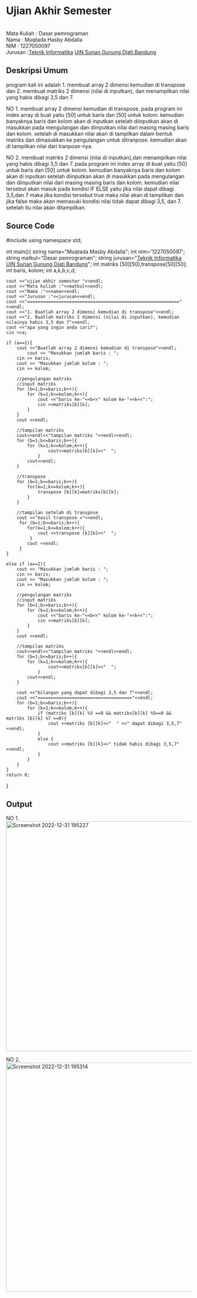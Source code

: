 # Ujian Akhir Semester 
<br>Mata Kuliah 	: Dasar pemrograman 
<br>Nama	 	: Muqtada Hasby Abdalla
<br>NIM		        :	1227050097
<br>Jurusan		    :[Teknik Informatika](http://if.uinsgd.ac.id/) [UIN Sunan Gunung Djati Bandung](https://uinsgd.ac.id/) 

## Deskripsi Umum
program kali ini adalah 1. membuat array 2 dimensi kemudian di transpose  dan 2. membuat matriks 2 dimensi (nilai di inputkan), dan menampilkan nilai yang
habis dibagi 3,5 dan 7.

NO 1. membuat array 2 dimensi kemudian di transpose. pada program ini index array di buat yaitu [50] untuk baris dan [50] untuk kolom. kemudian banyaknya baris dan kolom akan di inputkan setelah diinputkan akan di masukkan pada mengulangan dan diinputkan nilai dari masing masing baris dan kolom. setelah di masukkan nilai akan di tampilkan dalam bentuk matriks dan dimasukkan ke pengulangan untuk ditranpose. kemudian akan di tampilkan nilai dari tranpose-nya.

NO 2. membuat matriks 2 dimensi (nilai di inputkan),dan menampilkan nilai yang habis dibagi 3,5 dan 7. pada program ini index array di buat yaitu [50] untuk baris dan [50] untuk kolom. kemudian banyaknya baris dan kolom akan di inputkan setelah diinputkan akan di masukkan pada mengulangan dan diinputkan nilai dari masing masing baris dan kolom. kemudian nilai tersebut akan masuk pada kondisi IF ELSE yaitu jika nilai dapat dibagi 3,5,dan 7 maka jika kondisi tersebut true maka nilai akan di tampilkan dan jika false maka akan memasuki kondisi nilai tidak dapat dibagi 3,5, dan 7. setelah itu nilai akan ditampilkan. 
## Source Code
#include <iostream>
using namespace std;

int main(){
	string nama="Muqtada Masby Abdalla";
	int nim='1227050097';
	string matkul="Dasar pemrograman";
	string jurusan="[Teknik Informatika](http://if.uinsgd.ac.id/) [UIN Sunan Gunung Djati Bandung](https://uinsgd.ac.id/)";
	int matriks [50][50],transpose[50][50];
	int baris, kolom;
	int a,k,b,c,d;
	
	cout <<"ujian akhir semester "<<endl;
	cout <<"Mata kuliah :"<<matkul<<endl;
	cout <<"Nama :"<<nama<<endl;
	cout <<"Jurusan :"<<jurusan<<endl;
	cout <<"=========================================================="<<endl;
	cout <<"1. Buatlah array 2 dimensi kemudian di transpose"<<endl;
	cout <<"2. Buatlah matriks 2 dimensi (nilai di inputkan), kemudian nilainya habis 3,5 dan 7"<<endl;
	cout <<"apa yang ingin anda cari?";
	cin >>a;
	
	if (a==1){
	    cout <<"Buatlah array 2 dimensi kemudian di transpose"<<endl;
            cout << "Masukkan jumlah baris : ";
	    cin >> baris;
	    cout << "Masukkan jumlah kolom : ";
	    cin >> kolom;
	    
	    //pengulangan matriks
	    //input matriks
	    for (b=1;b<=baris;b++){
	    	for (k=1;k<=kolom;k++){
	    		cout <<"baris ke-"<<b<<" kolom ke-"<<k<<":";
	    		cin >>matriks[b][k];
			}
		}
		cout <<endl;
		
		//tampilan matriks
		cout<<endl<<"tampilan matriks "<<endl<<endl;
	    for (b=1;b<=baris;b++){ 
	        for (k=1;k<=kolom;k++){ 
	                cout<<matriks[b][k]<<"  ";
	            }
	        cout<<endl;
	    }
	    
		//transpose 
		for (b=1;b<=baris;b++){
			for(k=1;k<=kolom;k++){
				transpose [b][k]=matriks[b][k];
			}
		}
		
		//tampilan setelah di transpose 
		cout <<"hasil transpose ="<<endl;
		 for (b=1;b<=baris;b++){
		 	for(k=1;k<=kolom;k++){
		 		cout <<transpose [k][b]<<"  ";
			 }
			cout <<endl;
		 }
	}
		
	else if (a==2){
	    cout << "Masukkan jumlah baris : ";
	    cin >> baris;
	    cout << "Masukkan jumlah kolom : ";
	    cin >> kolom;
	    
	    //pengulangan matriks
	    //input matriks
	    for (b=1;b<=baris;b++){
	    	for (k=1;k<=kolom;k++){
	    		cout <<"baris ke-"<<b<<" kolom ke-"<<k<<":";
	    		cin >>matriks[b][k];
			}
		}
		cout <<endl;
		
		//tampilan matriks
		cout<<endl<<"tampilan matriks "<<endl<<endl;
	    for (b=1;b<=baris;b++){ 
	        for (k=1;k<=kolom;k++){ 
	                cout<<matriks[b][k]<<"  ";
	            }
	        cout<<endl;
	    }
	    	
		cout <<"bilangan yang dapat dibagi 3,5 dan 7"<<endl;
		cout <<"===================================="<<endl;
		for (b=1;b<=baris;b++){
			for (k=1;k<=kolom;k++){
				if (matriks [b][k] %3 ==0 && matriks[b][k] %5==0 && matriks [b][k] %7 ==0){
					cout <<matriks [b][k]<<"  " <<" dapat dibagi 3,5,7"<<endl;
				}
				else {
					cout <<matriks [b][k]<<" tidak habis dibagi 3,5,7"<<endl;
				}
			}
		}
	}
	return 0;
}	
## Output
NO 1.	
<img width="626" alt="Screenshot 2022-12-31 195227" src="https://user-images.githubusercontent.com/118992045/210137393-ae6ac0a9-be02-4dba-94d3-e3fe83d2588a.png">

NO 2.
<img width="624" alt="Screenshot 2022-12-31 195314" src="https://user-images.githubusercontent.com/118992045/210137412-b587e237-e34a-4f78-b12a-6fd5f3a29c42.png">
	
